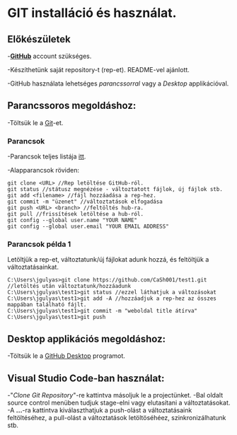 # GIT installáció és használat.

## Előkészületek

-[**GitHub**](https://github.com/) account szükséges.

-Készíthetünk saját repository-t (rep-et). README-vel ajánlott.

-GitHub használata lehetséges _parancssorral_ vagy a _Desktop_ applikációval.


## Parancssoros megoldáshoz:
-Töltsük le a [Git](https://git-scm.com/download/win)-et.

### Parancsok

-Parancsok teljes listája [itt](https://confluence.atlassian.com/bitbucketserver/basic-git-commands-776639767.html).

-Alapparancsok röviden:

```
git clone <URL> //Rep letöltése GitHub-ról.
git status //státusz megnézése - változtatott fájlok, új fájlok stb.
git add <filename> //fájl hozzáadása a rep-hez.
git commit -m "üzenet" //változtatások elfogadása
git push <URL> <branch> //feltöltés hub-ra.
git pull //frissítések letöltése a hub-ról.
git config --global user.name "YOUR NAME"
git config --global user.email "YOUR EMAIL ADDRESS"

```






### Parancsok példa 1

Letöltjük a rep-et, változtatunk/új fájlokat adunk hozzá, és feltöltjük a változtatásainkat.
```
C:\Users\jgulyas>git clone https://github.com/CaSh001/test1.git //letöltés után változtatunk/hozzáadunk
C:\Users\jgulyas\test1>git status //ezzel láthatjuk a változásokat
C:\Users\jgulyas\test1>git add -A //hozzáadjuk a rep-hez az összes mappában található fájlt.
C:\Users\jgulyas\test1>git commit -m "weboldal title átírva"
C:\Users\jgulyas\test1>git push
```


## Desktop applikációs megoldáshoz:

-Töltsük le a [GitHub Desktop](https://desktop.github.com/) programot.


## Visual Studio Code-ban használat:
-"_Clone Git Repository_"-re kattintva másoljuk le a projectünket.
-Bal oldalt source control menüben tudjuk stage-elni vagy elutasítani a változtatásokat.
-A __...__-ra kattintva kiválaszthatjuk a push-olást a változtatásaink feltöltéséhez, a pull-olást a változtatások letöltöséhéez, szinkronizálhatunk stb.